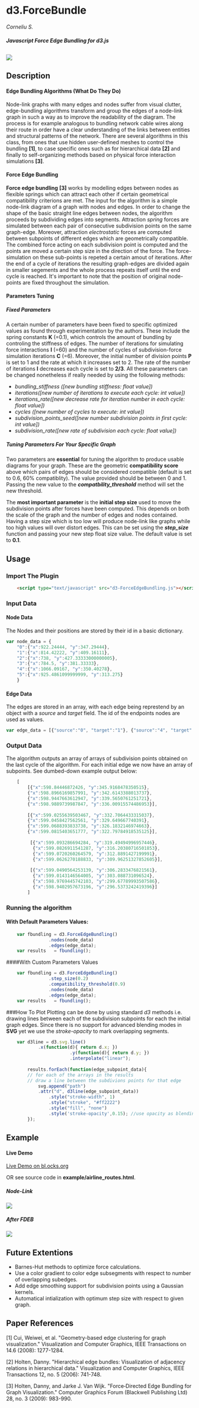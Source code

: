 # d3.ForceBundle 
*Corneliu S.*
##### Javascript Force Edge Bundling for d3.js
![](readme_img/comp.png) 
---
## Description
#### Edge Bundling Algorithms (What Do They Do)
Node-link graphs with many edges and nodes suffer from visual clutter, edge-bundling algorithms transform and group the edges of a node-link graph in such a way as to improve the readability of the diagram. The process is for example analogous to bundling network cable wires along their route in order have a clear understanding of the links between entities and structural patterns of the network. There are several algorithms in this class, from ones that use hidden user-defined meshes to control the bundling **[1]**, to case specific ones such as for hierarchical data **[2]** and finally to self-organizing methods based on physical force interaction simulations **[3]**.
#### Force Edge Bundling
**Force edge bundling** **[3]** works by modelling edges between nodes as flexible springs which can attract each other if certain geometrical compatibility criterions are met. 
The input for the algorithm is a simple node-link diagram of a graph with nodes and edges. In order to change the shape of the basic straight line edges between nodes, the algorithm proceeds by subdividing edges into segments. Attraction *spring* forces are simulated between each pair of consecutive subdivision points on the same graph-edge. Moreover, attraction *electrostatic* forces are computed between subpoints of different edges which are geometrically compatible. The combined force acting on each subdivision point is computed and the points are moved a certain step size in the direction of the force. The force-simulation on these sub-points is repeted a certain amout of iterations. After the end of a cycle of iterations the resulting graph-edges are divided again in smaller segements and the whole process repeats itself until the end cycle is reached. It's important to note that the position of original node-points are fixed throughout the simulation.
#### Parameters Tuning
##### Fixed Parameters 
A certain number of parameters have been fixed to specific optimized values as found through experimentation by the authors. These include the spring constants **K** (=0.1), which controls the amount of bundling by controling the stiffness of edges. The number of iterations for simulating force interactions **I** (=60) and the number of cycles of subdivision-force simulation iterations **C** (=6). Moreover, the initial number of division points **P** is set to 1 and the rate at which it increases set to 2. The rate of the number of iterations **I** decreases each cycle is set to **2/3**.
All these parameters can be changed nonetheless if really needed by using the following methods:

- *bundling_stiffness ([new bundling stiffness: float value])*
- *iterations([new number of iterations to execute each cycle: int value])*
- *iterations_rate([new decrease rate for iteration number in each cycle: float value])*
- *cycles ([new number of cycles to execute: int value])*
- *subdivision_points_seed([new number subdivision points in first cycle: int value])*
- *subdivision_rate([new rate of subdivision each cycle: float value])*

##### Tuning Parameters For Your Specific Graph

Two parameters are **essential** for tuning the algorithm to produce usable diagrams for your graph. These are the geometric **compatibility score** above which pairs of edges should be considered compatible (default is set to 0.6, 60% compatiblity). The value provided should be between 0 and 1. Passing the new value to the  ***compatbility_threshold*** method will set the new threshold.

The **most important parameter** is the **initial step size** used to move the subdivision points after forces have been computed. This depends on both the scale of the graph and the number of edges and nodes contained. Having a step size which is too low will produce node-link like graphs while too high values will over distort edges. This can be set using the ***step_size*** function and passing your new step float size value. The default value is set to **0.1**.


## Usage
### Import The Plugin 
```html
	<script type="text/javascript" src="d3-ForceEdgeBundling.js"></script>
```
### Input Data
#### Node Data
The Nodes and their positions are stored by their id in a basic dictionary.
```javascript
var node_data = {
	"0":{"x":922.24444, "y":347.29444},
	"1":{"x":814.42222, "y":409.16111},
	"2":{"x":738, "y":427.33333000000005},
	"3":{"x":784.5, "y":381.33333},
	"4":{"x":1066.09167, "y":350.40278},
	"5":{"x":925.4861099999999, "y":313.275}
	}
```
#### Edge Data
The edges are stored in an array, with each edge being represtend by an object with a *source* and *target* field. The id of the endpoints nodes are used as values. 
```javascript
var edge_data = [{"source":"0", "target":"1"}, {"source":"4", "target":"2"}, {"source":"0", "target":"3"}, {"source":"0","target":"4"}, {"source":"2", "target":"5"}, {"source":"3", "target":"2"}, {"source":"3", "target":"4"}]
```
	
### Output Data
The algorithm outputs an array of arrays of subdivision points obtained on the last cycle of the algorithm. For each initial edge we now have an array of subpoints. See dumbed-down example output below:
```javascript	
	[
		[{"x":598.84446872426, "y":345.9168478350515},
		{"x":598.8966169857991, "y":342.6143388013737},
		{"x":598.9447663612947, "y":339.5650761251721},
		{"x":598.9889739987847, "y":336.00915574486953}],
		
		[{"x":599.0255639503467, "y":332.7064433315037},
		{"x":599.0458427562561, "y":329.649667740391},
		{"x":599.0688393833738, "y":326.1832146974663},
		{"x":599.0815403651777, "y":322.79784918535125}],
		  
		 [{"x":599.093286694284, "y":319.49494996957446},
		  {"x":599.0826911541287, "y":316.20380716501853},
		  {"x":599.0720260264579, "y":312.8891427199991},
		  {"x":599.0626270188833, "y":309.96251327852605}],
		  
		 [{"x":599.0490564253139, "y":306.2833476821561},
		  {"x":599.0143146564005, "y":303.088731096524},
		  {"x":598.9769445742103, "y":299.67789993507586},
		  {"x":598.9402957673196, "y":296.5373242419396}]
        ]
```
### Running the algorithm
#### With Default Parameters Values:
```javascript
	var fbundling = d3.ForceEdgeBundling()
				.nodes(node_data)
				.edges(edge_data);
	var results   = fbundling();	
```	
####With Custom Parameters Values
```javascript
	var fbundling = d3.ForceEdgeBundling()
				.step_size(0.2)
				.compatibility_threshold(0.9)
				.nodes(node_data)
				.edges(edge_data);
	var results   = fbundling();	  
```	
###How To Plot
Plotting can be done by using standard *d3* methods i.e. drawing lines between each of the subdivision subpoints for each the initial graph edges. Since there is no support for advanced blending modes in **SVG** yet we use the *stroke-opacity* to mark overlapping segments.
```javascript
	var d3line = d3.svg.line()
			.x(function(d){ return d.x; })
                        .y(function(d){ return d.y; })
                        .interpolate("linear");
                        
        results.forEach(function(edge_subpoint_data){	
        // for each of the arrays in the results 
        // draw a line between the subdivions points for that edge
        	svg.append("path")
        	.attr("d", d3line(edge_subpoint_data))
            	.style("stroke-width", 1)
            	.style("stroke", "#ff2222")
            	.style("fill", "none")
            	.style('stroke-opacity',0.15); //use opacity as blending
        });
```        
## Example
#### Live Demo
[Live Demo on bl.ocks.org](http://bl.ocks.org/upphiminn/6515478)


OR see source code in **example/airline_routes.html**.
##### Node-Link
![](readme_img/airline_node_link_graph.png) 
##### After FDEB 
![](readme_img/airline_graph.png) 


## Future Extentions

- Barnes-Hut methods to optimize force calculations. 
- Use a color gradient to color edge subsegments with respect to number of overlapping subedges.
- Add edge smoothing support for subdivision points using a Gaussian kernels. 
- Automatical intialization with optimum step size with respect to given graph.

## Paper References


[1] Cui, Weiwei, et al. "Geometry-based edge clustering for graph visualization." Visualization and Computer Graphics, IEEE Transactions on 14.6 (2008): 1277-1284.

[2] Holten, Danny. "Hierarchical edge bundles: Visualization of adjacency relations in hierarchical data." Visualization and Computer Graphics, IEEE Transactions 12, no. 5 (2006): 741-748.

[3] Holten, Danny, and Jarke J. Van Wijk. "Force‐Directed Edge Bundling for Graph Visualization." Computer Graphics Forum (Blackwell Publishing Ltd) 28, no. 3 (2009): 983-990.

